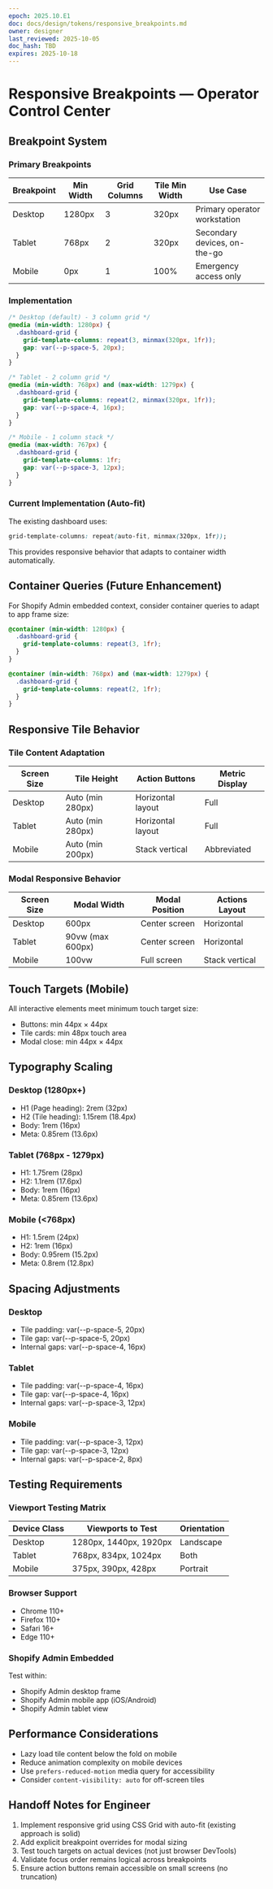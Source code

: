 ```yaml
---
epoch: 2025.10.E1
doc: docs/design/tokens/responsive_breakpoints.md
owner: designer
last_reviewed: 2025-10-05
doc_hash: TBD
expires: 2025-10-18
---
```


# Responsive Breakpoints — Operator Control Center

## Breakpoint System

### Primary Breakpoints

| Breakpoint | Min Width | Grid Columns | Tile Min Width | Use Case                     |
| ---------- | --------- | ------------ | -------------- | ---------------------------- |
| Desktop    | 1280px    | 3            | 320px          | Primary operator workstation |
| Tablet     | 768px     | 2            | 320px          | Secondary devices, on-the-go |
| Mobile     | 0px       | 1            | 100%           | Emergency access only        |

### Implementation

```css
/* Desktop (default) - 3 column grid */
@media (min-width: 1280px) {
  .dashboard-grid {
    grid-template-columns: repeat(3, minmax(320px, 1fr));
    gap: var(--p-space-5, 20px);
  }
}

/* Tablet - 2 column grid */
@media (min-width: 768px) and (max-width: 1279px) {
  .dashboard-grid {
    grid-template-columns: repeat(2, minmax(320px, 1fr));
    gap: var(--p-space-4, 16px);
  }
}

/* Mobile - 1 column stack */
@media (max-width: 767px) {
  .dashboard-grid {
    grid-template-columns: 1fr;
    gap: var(--p-space-3, 12px);
  }
}
```

### Current Implementation (Auto-fit)

The existing dashboard uses:

```css
grid-template-columns: repeat(auto-fit, minmax(320px, 1fr));
```

This provides responsive behavior that adapts to container width automatically.

## Container Queries (Future Enhancement)

For Shopify Admin embedded context, consider container queries to adapt to app frame size:

```css
@container (min-width: 1280px) {
  .dashboard-grid {
    grid-template-columns: repeat(3, 1fr);
  }
}

@container (min-width: 768px) and (max-width: 1279px) {
  .dashboard-grid {
    grid-template-columns: repeat(2, 1fr);
  }
}
```

## Responsive Tile Behavior

### Tile Content Adaptation

| Screen Size | Tile Height      | Action Buttons    | Metric Display |
| ----------- | ---------------- | ----------------- | -------------- |
| Desktop     | Auto (min 280px) | Horizontal layout | Full           |
| Tablet      | Auto (min 280px) | Horizontal layout | Full           |
| Mobile      | Auto (min 200px) | Stack vertical    | Abbreviated    |

### Modal Responsive Behavior

| Screen Size | Modal Width      | Modal Position | Actions Layout |
| ----------- | ---------------- | -------------- | -------------- |
| Desktop     | 600px            | Center screen  | Horizontal     |
| Tablet      | 90vw (max 600px) | Center screen  | Horizontal     |
| Mobile      | 100vw            | Full screen    | Stack vertical |

## Touch Targets (Mobile)

All interactive elements meet minimum touch target size:

- Buttons: min 44px × 44px
- Tile cards: min 48px touch area
- Modal close: min 44px × 44px

## Typography Scaling

### Desktop (1280px+)

- H1 (Page heading): 2rem (32px)
- H2 (Tile heading): 1.15rem (18.4px)
- Body: 1rem (16px)
- Meta: 0.85rem (13.6px)

### Tablet (768px - 1279px)

- H1: 1.75rem (28px)
- H2: 1.1rem (17.6px)
- Body: 1rem (16px)
- Meta: 0.85rem (13.6px)

### Mobile (<768px)

- H1: 1.5rem (24px)
- H2: 1rem (16px)
- Body: 0.95rem (15.2px)
- Meta: 0.8rem (12.8px)

## Spacing Adjustments

### Desktop

- Tile padding: var(--p-space-5, 20px)
- Tile gap: var(--p-space-5, 20px)
- Internal gaps: var(--p-space-4, 16px)

### Tablet

- Tile padding: var(--p-space-4, 16px)
- Tile gap: var(--p-space-4, 16px)
- Internal gaps: var(--p-space-3, 12px)

### Mobile

- Tile padding: var(--p-space-3, 12px)
- Tile gap: var(--p-space-3, 12px)
- Internal gaps: var(--p-space-2, 8px)

## Testing Requirements

### Viewport Testing Matrix

| Device Class | Viewports to Test      | Orientation |
| ------------ | ---------------------- | ----------- |
| Desktop      | 1280px, 1440px, 1920px | Landscape   |
| Tablet       | 768px, 834px, 1024px   | Both        |
| Mobile       | 375px, 390px, 428px    | Portrait    |

### Browser Support

- Chrome 110+
- Firefox 110+
- Safari 16+
- Edge 110+

### Shopify Admin Embedded

Test within:

- Shopify Admin desktop frame
- Shopify Admin mobile app (iOS/Android)
- Shopify Admin tablet view

## Performance Considerations

- Lazy load tile content below the fold on mobile
- Reduce animation complexity on mobile devices
- Use `prefers-reduced-motion` media query for accessibility
- Consider `content-visibility: auto` for off-screen tiles

## Handoff Notes for Engineer

1. Implement responsive grid using CSS Grid with auto-fit (existing approach is solid)
2. Add explicit breakpoint overrides for modal sizing
3. Test touch targets on actual devices (not just browser DevTools)
4. Validate focus order remains logical across breakpoints
5. Ensure action buttons remain accessible on small screens (no truncation)
